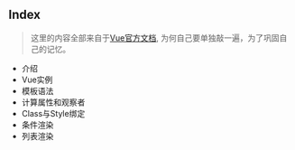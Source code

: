 ## Index

> 这里的内容全部来自于[Vue官方文档](https://cn.vuejs.org/v2/guide/index.html), 为何自己要单独敲一遍，为了巩固自己的记忆。

* 介绍
* Vue实例
* 模板语法
* 计算属性和观察者
* Class与Style绑定
* 条件渲染
* 列表渲染
